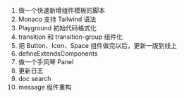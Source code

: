 1. 做一个快速新增组件模板的脚本
2. Monaco 支持 Tailwind 语法
3. Playground 初始代码格式化
4. transition 和 transition-group 组件化
5. 把 Button、Icon、Space 组件做完以后，更新一版到线上
6. defineExtendsComponents
7. 做一个手风琴 Panel
8. 更新日志
9. doc search
10. message 组件重构
